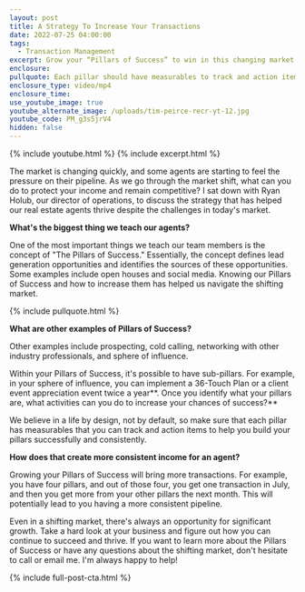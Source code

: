 ```yaml
---
layout: post
title: A Strategy To Increase Your Transactions
date: 2022-07-25 04:00:00
tags:
  - Transaction Management
excerpt: Grow your “Pillars of Success” to win in this changing market.
enclosure:
pullquote: Each pillar should have measurables to track and action items to build upon.
enclosure_type: video/mp4
enclosure_time:
use_youtube_image: true
youtube_alternate_image: /uploads/tim-peirce-recr-yt-12.jpg
youtube_code: PM_g3s5jrV4
hidden: false
---
```

{% include youtube.html %} {% include excerpt.html %}

The market is changing quickly, and some agents are starting to feel the pressure on their pipeline. As we go through the market shift, what can you do to protect your income and remain competitive? I sat down with Ryan Holub, our director of operations, to discuss the strategy that has helped our real estate agents thrive despite the challenges in today's market.

**What's the biggest thing we teach our agents?&nbsp;**

One of the most important things we teach our team members is the concept of "The Pillars of Success." Essentially, the concept defines lead generation opportunities and identifies the sources of these opportunities. Some examples include open houses and social media. Knowing our Pillars of Success and how to increase them has helped us navigate the shifting market.

{% include pullquote.html %}

**What are other examples of Pillars of Success?**

Other examples include prospecting, cold calling, networking with other industry professionals, and sphere of influence.&nbsp;

Within your Pillars of Success, it's possible to have sub-pillars. For example, in your sphere of influence, you can implement a 36-Touch Plan or a client event appreciation event twice a year**. Once you identify what your pillars are, what activities can you do to increase your chances of success?**

We believe in a life by design, not by default, so make sure that each pillar has measurables that you can track and action items to help you build your pillars successfully and consistently.&nbsp;

**How does that create more consistent income for an agent?**

Growing your Pillars of Success will bring more transactions. For example, you have four pillars, and out of those four, you get one transaction in July, and then you get more from your other pillars the next month. This will potentially lead to you having a more consistent pipeline.

Even in a shifting market, there's always an opportunity for significant growth. Take a hard look at your business and figure out how you can continue to succeed and thrive. If you want to learn more about the Pillars of Success or have any questions about the shifting market, don't hesitate to call or email me. I'm always happy to help\!

{% include full-post-cta.html %}
